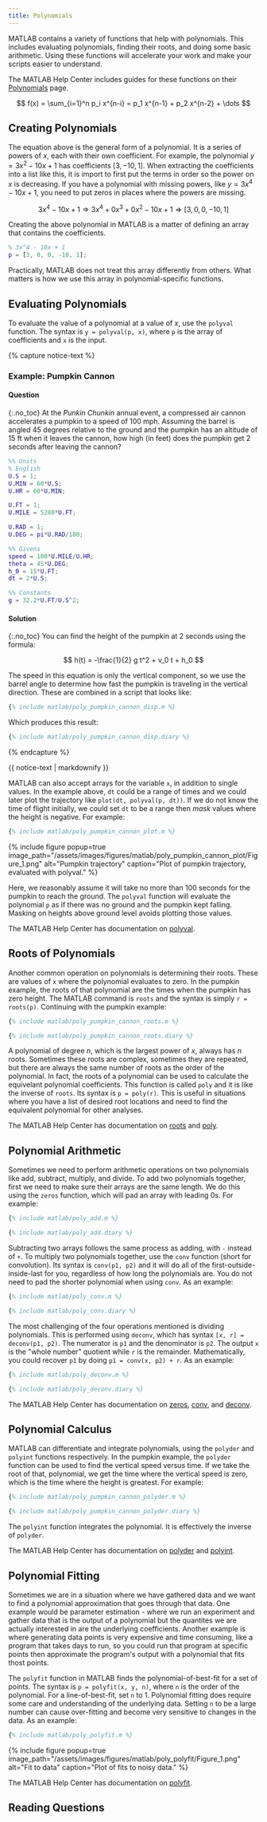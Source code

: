 ```yaml
---
title: Polynomials
---
```


MATLAB contains a variety of functions that help with polynomials.
This includes evaluating polynomials, finding their roots, and doing some basic arithmetic.
Using these functions will accelerate your work and make your scripts easier to understand.

The MATLAB Help Center includes guides for these functions on their
[Polynomials](https://www.mathworks.com/help/matlab/polynomials.html) page.

$$ f(x) = \sum_{i=1}^n p_i x^{n-i} = p_1 x^{n-1} + p_2 x^{n-2} + \dots $$

## Creating Polynomials

The equation above is the general form of a polynomial.
It is a series of powers of $x$, each with their own coefficient.
For example, the polynomial $y = 3 x^2 - 10 x + 1$ has coefficients $[3, -10, 1]$.
When extracting the coefficients into a list like this,
it is import to first put the terms in order so the power on $x$ is decreasing.
If you have a polynomial with missing powers, like $y = 3 x^4 - 10 x + 1$,
you need to put zeros in places where the powers are missing.

$$ 3 x^4 - 10 x + 1 \Rightarrow 3 x^4 + 0 x^3 + 0 x^2 - 10x + 1 \Rightarrow [3, 0, 0, -10, 1] $$

Creating the above polynomial in MATLAB is a matter of defining an array that contains the
coefficients.

```matlab
% 3x^4 - 10x + 1
p = [3, 0, 0, -10, 1];
```

Practically, MATLAB does not treat this array differently from others.
What matters is how we use this array in polynomial-specific functions.

## Evaluating Polynomials

To evaluate the value of a polynomial at a value of $x$, use the `polyval` function.
The syntax is `y = polyval(p, x)`, where `p` is the array of coefficients and `x` is the input.

{% capture notice-text %}
### Example: Pumpkin Cannon
#### Question
{:.no_toc}
At the *Punkin Chunkin* annual event, a compressed air cannon accelerates a pumpkin to a speed of 100 mph. 
Assuming the barrel is angled 45 degrees relative to the ground and the pumpkin has an altitude of 15 ft when it leaves the cannon,
how high (in feet) does the pumpkin get 2 seconds after leaving the cannon?

```matlab
%% Units
% English
U.S = 1;
U.MIN = 60*U.S;
U.HR = 60*U.MIN;

U.FT = 1;
U.MILE = 5280*U.FT;

U.RAD = 1;
U.DEG = pi*U.RAD/180;

%% Givens
speed = 100*U.MILE/U.HR;
theta = 45*U.DEG;
h_0 = 15*U.FT;
dt = 2*U.S;

%% Constants
g = 32.2*U.FT/U.S^2;
```

#### Solution
{:.no_toc}
You can find the height of the pumpkin at 2 seconds using the formula:

$$ h(t) = -\frac{1}{2} g t^2 + v_0 t + h_0 $$

The speed in this equation is only the vertical component,
so we use the barrel angle to determine how fast the pumpkin is traveling in the vertical direction.
These are combined in a script that looks like:

```matlab
{% include matlab/poly_pumpkin_cannon_disp.m %}
```

Which produces this result:

```matlab
{% include matlab/poly_pumpkin_cannon_disp.diary %}
```

{% endcapture %}

<div class="notice--info">{{ notice-text | markdownify }}</div>

MATLAB can also accept arrays for the variable `x`, in addition to single values.
In the example above, `dt` could be a range of times and we could later
plot the trajectory like `plot(dt, polyval(p, dt))`.
If we do not know the time of flight initially, we could set `dt` to be a range then *mask* values where the height is negative.
For example:

```matlab
{% include matlab/poly_pumpkin_cannon_plot.m %}
```

{% include figure popup=true image_path="/assets/images/figures/matlab/poly_pumpkin_cannon_plot/Figure_1.png" alt="Pumpkin trajectory" caption="Plot of pumpkin trajectory, evaluated with polyval." %}

Here, we reasonably assume it will take no more than 100 seconds for the pumpkin to reach the ground.
The `polyval` function will evaluate the polynomial `p` as if there was no ground and the pumpkin kept falling.
Masking on heights above ground level avoids plotting those values.

The MATLAB Help Center has documentation on 
[polyval](https://www.mathworks.com/help/matlab/ref/polyval.html).

## Roots of Polynomials

Another common operation on polynomials is determining their roots.
These are values of `x` where the polynomial evaluates to zero.
In the pumpkin example, the roots of that polynomial are the times when the pumpkin has zero height.
The MATLAB command is `roots` and the syntax is simply `r = roots(p)`.
Continuing with the pumpkin example:

```matlab
{% include matlab/poly_pumpkin_cannon_roots.m %}
```
```matlab
{% include matlab/poly_pumpkin_cannon_roots.diary %}
```

A polynomial of degree $n$, which is the largest power of $x$, always has $n$ roots.
Sometimes these roots are complex, sometimes they are repeated,
but there are always the same number of roots as the order of the polynomial.
In fact, the roots of a polynomial can be used to calculate the equivelant polynomial coefficients.
This function is called `poly` and it is like the inverse of `roots`.
Its syntax is `p = poly(r)`.
This is useful in situations where you have a list of desired root locations and
need to find the equivalent polynomial for other analyses.

The MATLAB Help Center has documentation on 
[roots](https://www.mathworks.com/help/matlab/ref/roots.html) and 
[poly](https://www.mathworks.com/help/matlab/ref/poly.html).

## Polynomial Arithmetic

Sometimes we need to perform arithmetic operations on two polynomials like add, subtract, multiply, and divide.
To add two polynomials together, first we need to make sure their arrays are the same length.
We do this using the `zeros` function, which will pad an array with leading 0s.
For example:

```matlab
{% include matlab/poly_add.m %}
```
```matlab
{% include matlab/poly_add.diary %}
```

Subtracting two arrays follows the same process as adding, with `-` instead of `+`.
To multiply two polynomials together, use the `conv` function (short for convolution).
Its syntax is `conv(p1, p2)` and it will do all of the first-outside-inside-last for you,
regardless of how long the polynomials are.
You do not need to pad the shorter polynomial when using `conv`.
As an example:

```matlab
{% include matlab/poly_conv.m %}
```
```matlab
{% include matlab/poly_conv.diary %}
```

The most challenging of the four operations mentioned is dividing polynomials.
This is performed using `deconv`, which has syntax `[x, r] = deconv(p1, p2)`.
The numerator is `p1` and the denominator is `p2`.
The output `x` is the "whole number" quotient while `r` is the remainder.
Mathematically, you could recover `p1` by doing `p1 = conv(x, p2) + r`.
As an example:

```matlab
{% include matlab/poly_deconv.m %}
```
```matlab
{% include matlab/poly_deconv.diary %}
``` 

The MATLAB Help Center has documentation on 
[zeros](https://www.mathworks.com/help/matlab/ref/zeros.html), 
[conv](https://www.mathworks.com/help/matlab/ref/conv.html), and 
[deconv](https://www.mathworks.com/help/matlab/ref/deconv.html).

## Polynomial Calculus

MATLAB can differentiate and integrate polynomials,
using the `polyder` and `polyint` functions respectively.
In the pumpkin example, the `polyder` function can be used to find the vertical speed versus time.
If we take the root of that, polynomial, we get the time where the vertical speed is zero, which is the time where the height is greatest.
For example:

```matlab
{% include matlab/poly_pumpkin_cannon_polyder.m %}
```
```matlab
{% include matlab/poly_pumpkin_cannon_polyder.diary %}
``` 

The `polyint` function integrates the polynomial.
It is effectively the inverse of `polyder`.

The MATLAB Help Center has documentation on 
[polyder](https://www.mathworks.com/help/matlab/ref/polyder.html) and 
[polyint](https://www.mathworks.com/help/matlab/ref/polyint.html).

## Polynomial Fitting

Sometimes we are in a situation where we have gathered data and we want to find a polynomial approximation
that goes through that data.
One example would be parameter estimation - where we run an experiment and gather data that is the output of a polynomial but
the quantites we are actually interested in are the underlying coefficients.
Another example is where generating data points is very expensive and time consuming, like a program that takes days to run, so
you could run that program at specific points then approximate the program's output with a polynomial that fits thost points.

The `polyfit` function in MATLAB finds the polynomial-of-best-fit for a set of points.
The syntax is `p = polyfit(x, y, n)`, where `n` is the order of the polynomial.
For a line-of-best-fit, set `n` to 1.
Polynomial fitting does require some care and understanding of the underlying data.
Setting `n` to be a large number can cause over-fitting and become very sensitive to changes in the data.
As an example:

```matlab
{% include matlab/poly_polyfit.m %}
```

{% include figure popup=true image_path="/assets/images/figures/matlab/poly_polyfit/Figure_1.png" alt="Fit to data" caption="Plot of fits to noisy data." %}

The MATLAB Help Center has documentation on 
[polyfit](https://www.mathworks.com/help/matlab/ref/polyfit.html).


## Reading Questions